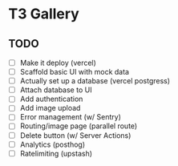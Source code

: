 # T3 Gallery

## TODO

- [ ] Make it deploy (vercel)
- [ ] Scaffold basic UI with mock data
- [ ] Actually set up a database (vercel postgress)
- [ ] Attach database to UI
- [ ] Add authentication
- [ ] Add image upload
- [ ] Error management (w/ Sentry)
- [ ] Routing/image page (parallel route)
- [ ] Delete button (w/ Server Actions)
- [ ] Analytics (posthog)
- [ ] Ratelimiting (upstash)
